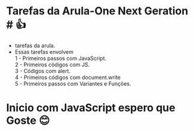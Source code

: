 # Tarefas da Arula-One Next Geration # :+1:
  - tarefas da arula.
  - Essas tarefas envolvem <br>
  1 - Primeiros passos com JavaScript. <br>
  2 - Primeiros códigos com JS. <br>
  3 - Códigos com alert. <br>
  4 - Primeiros códigos com document.write <br>
  5 - Primeiros passos com Variantes e Funções. <br>

 # Inicio com JavaScript espero que Goste :blush: